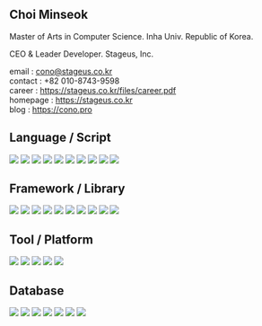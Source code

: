 ## Choi Minseok

Master of Arts in Computer Science. Inha Univ. Republic of Korea.

CEO & Leader Developer. Stageus, Inc.

email : cono@stageus.co.kr  
contact : +82 010-8743-9598  
career : https://stageus.co.kr/files/career.pdf  
homepage : https://stageus.co.kr  
blog : https://cono.pro  

## Language / Script
<img src="https://img.shields.io/badge/HTML-E34F26?style=flat&logo=HTML5&logoColor=white"/>  <img src="https://img.shields.io/badge/CSS-1572B6?style=flat&logo=CSS3&logoColor=white"/>  <img src="https://img.shields.io/badge/Javascript-F7DF1E?style=flat&logo=Javascript&logoColor=white"/>
  <img src="https://img.shields.io/badge/Typescript-3178C6?style=flat&logo=Typescript&logoColor=white"/>  <img src="https://img.shields.io/badge/Python-3776AB?style=flat&logo=Python&logoColor=white"/>  <img src="https://img.shields.io/badge/Java-007396?style=flat&logo=Java&logoColor=white"/>  <img src="https://img.shields.io/badge/Kotlin-7F52FF?style=flat&logo=Kotlin&logoColor=white"/>  <img src="https://img.shields.io/badge/C-A8B9CC?style=flat&logo=C&logoColor=white"/>     <img src="https://img.shields.io/badge/C++-00599C?style=flat&logo=C++&logoColor=white"/>  <img src="https://img.shields.io/badge/C Sharp-239120?style=flat&logo=C Sharp&logoColor=white"/>

## Framework / Library
<img src="https://img.shields.io/badge/Qt-41CD52?style=flat&logo=Qt&logoColor=white"/>  <img src="https://img.shields.io/badge/Express-000000?style=flat&logo=Express&logoColor=white"/>  <img src="https://img.shields.io/badge/React-61DAFB?style=flat&logo=React&logoColor=white"/>  <img src="https://img.shields.io/badge/Redux-764ABC?style=flat&logo=Redux&logoColor=white"/>  <img src="https://img.shields.io/badge/Sass-CC6699?style=flat&logo=Sass&logoColor=white"/>  <img src="https://img.shields.io/badge/Styled Components-DB7093?style=flat&logo=styled-components&logoColor=white"/>  <img src="https://img.shields.io/badge/Webpack-8DD6F9?style=flat&logo=Webpack&logoColor=white"/>  <img src="https://img.shields.io/badge/JWT-000000?style=flat&logo=JSON Web Tokens&logoColor=white"/>  <img src="https://img.shields.io/badge/Gatsby-663399?style=flat&logo=Gatsby&logoColor=white"/>  <img src="https://img.shields.io/badge/Svelte-FF3E00?style=flat&logo=Svelte&logoColor=white"/>  

## Tool / Platform
<img src="https://img.shields.io/badge/Linux-FCC624?style=flat&logo=Linux&logoColor=white"/>  <img src="https://img.shields.io/badge/Shell-FFD500?style=flat&logo=Shell&logoColor=white"/>  <img src="https://img.shields.io/badge/AWS-232F3E?style=flat&logo=Amazon AWS&logoColor=white"/>  <img src="https://img.shields.io/badge/Node.js-339933?style=flat&logo=Node.js&logoColor=white"/>  <img src="https://img.shields.io/badge/Docker-2496ED?style=flat&logo=Docker&logoColor=white"/>  

## Database
<img src="https://img.shields.io/badge/MySQL-4479A1?style=flat&logo=MySQL&logoColor=white"/>  
<img src="https://img.shields.io/badge/MariaDB-003545?style=flat&logo=MariaDB&logoColor=white"/>  
<img src="https://img.shields.io/badge/PostgreSQL-4169E1?style=flat&logo=PostgreSQL&logoColor=white"/>  
<img src="https://img.shields.io/badge/Redis-DC382D?style=flat&logo=Redis&logoColor=white"/>  
<img src="https://img.shields.io/badge/MongoDB-47A248?style=flat&logo=MongoDB&logoColor=white"/>  
<img src="https://img.shields.io/badge/Elasticsearch-005571?style=flat&logo=Elasticsearch&logoColor=white"/>  
<img src="https://img.shields.io/badge/SQLite-003B57?style=flat&logo=SQLite&logoColor=white"/>  
